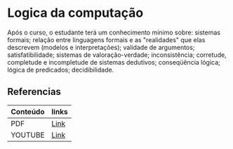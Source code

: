 # Logica da computação

Após o curso, o estudante terá um conhecimento mínimo 
sobre: sistemas formais; relação entre linguagens 
formais e as "realidades" que elas descrevem 
(modelos e interpretações); validade de argumentos; 
satisfatibilidade; sistemas de valoração-verdade; 
inconsistência; corretude, completude e incompletude 
de sistemas dedutivos; conseqüência lógica; 
lógica de predicados; decidibilidade.


## Referencias

| Conteúdo  | links |
| ------------- | ------------- |
| PDF  | [Link](https://www.dcc.fc.up.pt/~nam/publica/nlc.pdf)  |
| YOUTUBE  | [Link](https://www.youtube.com/watch?v=b3eRNTG62YU)  |